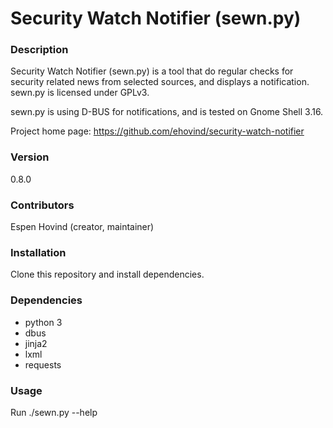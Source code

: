 Security Watch Notifier (sewn.py)
==========================

### Description
Security Watch Notifier (sewn.py) is a tool that do regular checks for security related news from selected sources, and displays a notification. sewn.py is licensed under GPLv3.

sewn.py is using D-BUS for notifications, and is tested on Gnome Shell 3.16.

Project home page: https://github.com/ehovind/security-watch-notifier

### Version
0.8.0

### Contributors
Espen Hovind (creator, maintainer)

### Installation
Clone this repository and install dependencies.

### Dependencies
- python 3
- dbus
- jinja2
- lxml
- requests

### Usage
Run ./sewn.py --help
